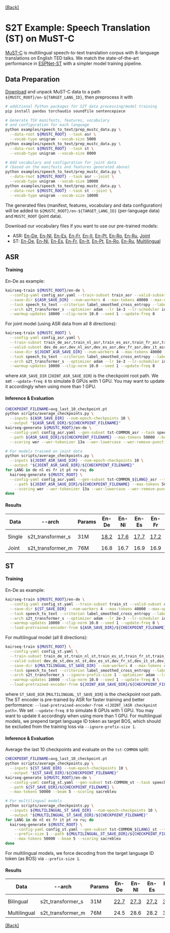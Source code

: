 [[Back]](..)

# S2T Example: Speech Translation (ST) on MuST-C

[MuST-C](https://www.aclweb.org/anthology/N19-1202) is multilingual speech-to-text translation corpus with
8-language translations on English TED talks. We match the state-of-the-art performance in
[ESPNet-ST](https://arxiv.org/pdf/2004.10234.pdf) with a simpler model training pipeline.

## Data Preparation
[Download](https://ict.fbk.eu/must-c) and unpack MuST-C data to a path
`${MUSTC_ROOT}/en-${TARGET_LANG_ID}`, then preprocess it with
```bash
# additional Python packages for S2T data processing/model training
pip install pandas torchaudio soundfile sentencepiece

# Generate TSV manifests, features, vocabulary
# and configuration for each language
python examples/speech_to_text/prep_mustc_data.py \
  --data-root ${MUSTC_ROOT} --task asr \
  --vocab-type unigram --vocab-size 5000
python examples/speech_to_text/prep_mustc_data.py \
  --data-root ${MUSTC_ROOT} --task st \
  --vocab-type unigram --vocab-size 8000

# Add vocabulary and configuration for joint data
# (based on the manifests and features generated above)
python examples/speech_to_text/prep_mustc_data.py \
  --data-root ${MUSTC_ROOT} --task asr --joint \
  --vocab-type unigram --vocab-size 10000
python examples/speech_to_text/prep_mustc_data.py \
  --data-root ${MUSTC_ROOT} --task st --joint \
  --vocab-type unigram --vocab-size 10000
```
The generated files (manifest, features, vocabulary and data configuration) will be added to
`${MUSTC_ROOT}/en-${TARGET_LANG_ID}` (per-language data) and `MUSTC_ROOT` (joint data).

Download our vocabulary files if you want to use our pre-trained models:
- ASR: [En-De](https://dl.fbaipublicfiles.com/kairseq/s2t/mustc_de_asr_vocab_unigram5000.zip), [En-Nl](https://dl.fbaipublicfiles.com/kairseq/s2t/mustc_nl_asr_vocab_unigram5000.zip), [En-Es](https://dl.fbaipublicfiles.com/kairseq/s2t/mustc_es_asr_vocab_unigram5000.zip), [En-Fr](https://dl.fbaipublicfiles.com/kairseq/s2t/mustc_fr_asr_vocab_unigram5000.zip), [En-It](https://dl.fbaipublicfiles.com/kairseq/s2t/mustc_it_asr_vocab_unigram5000.zip), [En-Pt](https://dl.fbaipublicfiles.com/kairseq/s2t/mustc_pt_asr_vocab_unigram5000.zip), [En-Ro](https://dl.fbaipublicfiles.com/kairseq/s2t/mustc_ro_asr_vocab_unigram5000.zip), [En-Ru](https://dl.fbaipublicfiles.com/kairseq/s2t/mustc_ru_asr_vocab_unigram5000.zip), [Joint](https://dl.fbaipublicfiles.com/kairseq/s2t/mustc_joint_asr_vocab_unigram10000.zip)
- ST: [En-De](https://dl.fbaipublicfiles.com/kairseq/s2t/mustc_de_st_vocab_unigram8000.zip), [En-Nl](https://dl.fbaipublicfiles.com/kairseq/s2t/mustc_nl_st_vocab_unigram8000.zip), [En-Es](https://dl.fbaipublicfiles.com/kairseq/s2t/mustc_es_st_vocab_unigram8000.zip), [En-Fr](https://dl.fbaipublicfiles.com/kairseq/s2t/mustc_fr_st_vocab_unigram8000.zip), [En-It](https://dl.fbaipublicfiles.com/kairseq/s2t/mustc_it_st_vocab_unigram8000.zip), [En-Pt](https://dl.fbaipublicfiles.com/kairseq/s2t/mustc_pt_st_vocab_unigram8000.zip), [En-Ro](https://dl.fbaipublicfiles.com/kairseq/s2t/mustc_ro_st_vocab_unigram8000.zip), [En-Ru](https://dl.fbaipublicfiles.com/kairseq/s2t/mustc_ru_st_vocab_unigram8000.zip), [Multilingual](https://dl.fbaipublicfiles.com/kairseq/s2t/mustc_multilingual_st_vocab_unigram10000.zip)

## ASR
#### Training
En-De as example:
```bash
kairseq-train ${MUSTC_ROOT}/en-de \
  --config-yaml config_asr.yaml --train-subset train_asr --valid-subset dev_asr \
  --save-dir ${ASR_SAVE_DIR} --num-workers 4 --max-tokens 40000 --max-update 100000 \
  --task speech_to_text --criterion label_smoothed_cross_entropy --label-smoothing 0.1 --report-accuracy \
  --arch s2t_transformer_s --optimizer adam --lr 1e-3 --lr-scheduler inverse_sqrt \
  --warmup-updates 10000 --clip-norm 10.0 --seed 1 --update-freq 8
```
For joint model (using ASR data from all 8 directions):
```bash
kairseq-train ${MUSTC_ROOT} \
  --config-yaml config_asr.yaml \
  --train-subset train_de_asr,train_nl_asr,train_es_asr,train_fr_asr,train_it_asr,train_pt_asr,train_ro_asr,train_ru_asr \
  --valid-subset dev_de_asr,dev_nl_asr,dev_es_asr,dev_fr_asr,dev_it_asr,dev_pt_asr,dev_ro_asr,dev_ru_asr \
  --save-dir ${JOINT_ASR_SAVE_DIR} --num-workers 4 --max-tokens 40000 --max-update 100000 \
  --task speech_to_text --criterion label_smoothed_cross_entropy --label-smoothing 0.1 --report-accuracy \
  --arch s2t_transformer_s --optimizer adam --lr 1e-3 --lr-scheduler inverse_sqrt \
  --warmup-updates 10000 --clip-norm 10.0 --seed 1 --update-freq 8
```
where `ASR_SAVE_DIR` (`JOINT_ASR_SAVE_DIR`) is the checkpoint root path. We set `--update-freq 8` to simulate 8 GPUs
with 1 GPU. You may want to update it accordingly when using more than 1 GPU.

#### Inference & Evaluation
```bash
CHECKPOINT_FILENAME=avg_last_10_checkpoint.pt
python scripts/average_checkpoints.py \
  --inputs ${ASR_SAVE_DIR} --num-epoch-checkpoints 10 \
  --output "${ASR_SAVE_DIR}/${CHECKPOINT_FILENAME}"
kairseq-generate ${MUSTC_ROOT}/en-de \
  --config-yaml config_asr.yaml --gen-subset tst-COMMON_asr --task speech_to_text \
  --path ${ASR_SAVE_DIR}/${CHECKPOINT_FILENAME} --max-tokens 50000 --beam 5 \
  --scoring wer --wer-tokenizer 13a --wer-lowercase --wer-remove-punct

# For models trained on joint data
python scripts/average_checkpoints.py \
  --inputs ${JOINT_ASR_SAVE_DIR} --num-epoch-checkpoints 10 \
  --output "${JOINT_ASR_SAVE_DIR}/${CHECKPOINT_FILENAME}"
for LANG in de nl es fr it pt ro ru; do
  kairseq-generate ${MUSTC_ROOT} \
  --config-yaml config_asr.yaml --gen-subset tst-COMMON_${LANG}_asr --task speech_to_text \
    --path ${JOINT_ASR_SAVE_DIR}/${CHECKPOINT_FILENAME} --max-tokens 50000 --beam 5 \
    --scoring wer --wer-tokenizer 13a --wer-lowercase --wer-remove-punct
done
```
#### Results
| Data | --arch | Params | En-De | En-Nl | En-Es | En-Fr | En-It | En-Pt | En-Ro | En-Ru | Model |
|---|---|---|---|---|---|---|---|---|---|---|---|
| Single | s2t_transformer_s | 31M | [18.2](https://dl.fbaipublicfiles.com/kairseq/s2t/mustc_de_asr_transformer_s.pt) | [17.6](https://dl.fbaipublicfiles.com/kairseq/s2t/mustc_nl_asr_transformer_s.pt) | [17.7](https://dl.fbaipublicfiles.com/kairseq/s2t/mustc_es_asr_transformer_s.pt) | [17.2](https://dl.fbaipublicfiles.com/kairseq/s2t/mustc_fr_asr_transformer_s.pt) | [17.9](https://dl.fbaipublicfiles.com/kairseq/s2t/mustc_it_asr_transformer_s.pt) | [19.1](https://dl.fbaipublicfiles.com/kairseq/s2t/mustc_pt_asr_transformer_s.pt) | [18.1](https://dl.fbaipublicfiles.com/kairseq/s2t/mustc_ro_asr_transformer_s.pt) | [17.7](https://dl.fbaipublicfiles.com/kairseq/s2t/mustc_ru_asr_transformer_s.pt) | (<-Download) |
| Joint | s2t_transformer_m | 76M | 16.8 | 16.7 | 16.9 | 16.9 | 17.0 | 17.4 | 17.0 | 16.9 | [Download](https://dl.fbaipublicfiles.com/kairseq/s2t/mustc_joint_asr_transformer_m.pt) |

## ST
#### Training
En-De as example:
```bash
kairseq-train ${MUSTC_ROOT}/en-de \
  --config-yaml config_st.yaml --train-subset train_st --valid-subset dev_st \
  --save-dir ${ST_SAVE_DIR} --num-workers 4 --max-tokens 40000 --max-update 100000 \
  --task speech_to_text --criterion label_smoothed_cross_entropy --label-smoothing 0.1 --report-accuracy \
  --arch s2t_transformer_s --optimizer adam --lr 2e-3 --lr-scheduler inverse_sqrt \
  --warmup-updates 10000 --clip-norm 10.0 --seed 1 --update-freq 8 \
  --load-pretrained-encoder-from ${ASR_SAVE_DIR}/${CHECKPOINT_FILENAME}
```
For multilingual model (all 8 directions):
```bash
kairseq-train ${MUSTC_ROOT} \
  --config-yaml config_st.yaml \
  --train-subset train_de_st,train_nl_st,train_es_st,train_fr_st,train_it_st,train_pt_st,train_ro_st,train_ru_st \
  --valid-subset dev_de_st,dev_nl_st,dev_es_st,dev_fr_st,dev_it_st,dev_pt_st,dev_ro_st,dev_ru_st \
  --save-dir ${MULTILINGUAL_ST_SAVE_DIR} --num-workers 4 --max-tokens 40000 --max-update 100000 \
  --task speech_to_text --criterion label_smoothed_cross_entropy --label-smoothing 0.1 --report-accuracy \
  --arch s2t_transformer_s --ignore-prefix-size 1 --optimizer adam --lr 2e-3 --lr-scheduler inverse_sqrt \
  --warmup-updates 10000 --clip-norm 10.0 --seed 1 --update-freq 8 \
  --load-pretrained-encoder-from ${JOINT_ASR_SAVE_DIR}/${CHECKPOINT_FILENAME}
```
where `ST_SAVE_DIR` (`MULTILINGUAL_ST_SAVE_DIR`) is the checkpoint root path. The ST encoder is pre-trained by ASR
for faster training and better performance: `--load-pretrained-encoder-from <(JOINT_)ASR checkpoint path>`. We set
`--update-freq 8` to simulate 8 GPUs with 1 GPU. You may want to update it accordingly when using more than 1 GPU.
For multilingual models, we prepend target language ID token as target BOS, which should be excluded from
the training loss via `--ignore-prefix-size 1`.

#### Inference & Evaluation
Average the last 10 checkpoints and evaluate on the `tst-COMMON` split:
```bash
CHECKPOINT_FILENAME=avg_last_10_checkpoint.pt
python scripts/average_checkpoints.py \
  --inputs ${ST_SAVE_DIR} --num-epoch-checkpoints 10 \
  --output "${ST_SAVE_DIR}/${CHECKPOINT_FILENAME}"
kairseq-generate ${MUSTC_ROOT}/en-de \
  --config-yaml config_st.yaml --gen-subset tst-COMMON_st --task speech_to_text \
  --path ${ST_SAVE_DIR}/${CHECKPOINT_FILENAME} \
  --max-tokens 50000 --beam 5 --scoring sacrebleu

# For multilingual models
python scripts/average_checkpoints.py \
  --inputs ${MULTILINGUAL_ST_SAVE_DIR} --num-epoch-checkpoints 10 \
  --output "${MULTILINGUAL_ST_SAVE_DIR}/${CHECKPOINT_FILENAME}"
for LANG in de nl es fr it pt ro ru; do
  kairseq-generate ${MUSTC_ROOT} \
    --config-yaml config_st.yaml --gen-subset tst-COMMON_${LANG}_st --task speech_to_text \
    --prefix-size 1 --path ${MULTILINGUAL_ST_SAVE_DIR}/${CHECKPOINT_FILENAME} \
    --max-tokens 50000 --beam 5 --scoring sacrebleu
done
```
For multilingual models, we force decoding from the target language ID token (as BOS) via `--prefix-size 1`.

#### Results
| Data | --arch | Params | En-De | En-Nl | En-Es | En-Fr | En-It | En-Pt | En-Ro | En-Ru | Model |
|---|---|---|---|---|---|---|---|---|---|---|---|
| Bilingual | s2t_transformer_s | 31M | [22.7](https://dl.fbaipublicfiles.com/kairseq/s2t/mustc_de_st_transformer_s.pt) | [27.3](https://dl.fbaipublicfiles.com/kairseq/s2t/mustc_nl_st_transformer_s.pt) | [27.2](https://dl.fbaipublicfiles.com/kairseq/s2t/mustc_es_st_transformer_s.pt) | [32.9](https://dl.fbaipublicfiles.com/kairseq/s2t/mustc_fr_st_transformer_s.pt) | [22.7](https://dl.fbaipublicfiles.com/kairseq/s2t/mustc_it_st_transformer_s.pt) | [28.1](https://dl.fbaipublicfiles.com/kairseq/s2t/mustc_pt_st_transformer_s.pt) | [21.9](https://dl.fbaipublicfiles.com/kairseq/s2t/mustc_ro_st_transformer_s.pt) | [15.3](https://dl.fbaipublicfiles.com/kairseq/s2t/mustc_ru_st_transformer_s.pt) | (<-Download) |
| Multilingual | s2t_transformer_m | 76M | 24.5 | 28.6 | 28.2 | 34.9 | 24.6 | 31.1 | 23.8 | 16.0 | [Download](https://dl.fbaipublicfiles.com/kairseq/s2t/mustc_multilingual_st_transformer_m.pt) |

[[Back]](..)
